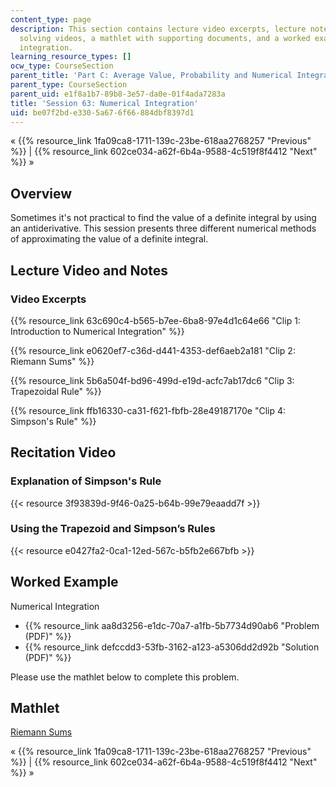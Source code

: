 ```yaml
---
content_type: page
description: This section contains lecture video excerpts, lecture notes, problem
  solving videos, a mathlet with supporting documents, and a worked example on numerical
  integration.
learning_resource_types: []
ocw_type: CourseSection
parent_title: 'Part C: Average Value, Probability and Numerical Integration'
parent_type: CourseSection
parent_uid: e1f8a1b7-89b8-3e57-da0e-01f4ada7283a
title: 'Session 63: Numerical Integration'
uid: be07f2bd-e330-5a67-6f66-884dbf8397d1
---
```


« {{% resource_link 1fa09ca8-1711-139c-23be-618aa2768257 "Previous" %}} | {{% resource_link 602ce034-a62f-6b4a-9588-4c519f8f4412 "Next" %}} »

Overview
--------

Sometimes it's not practical to find the value of a definite integral by using an antiderivative. This session presents three different numerical methods of approximating the value of a definite integral.

Lecture Video and Notes
-----------------------

### Video Excerpts

{{% resource_link 63c690c4-b565-b7ee-6ba8-97e4d1c64e66 "Clip 1: Introduction to Numerical Integration" %}}

{{% resource_link e0620ef7-c36d-d441-4353-def6aeb2a181 "Clip 2: Riemann Sums" %}}

{{% resource_link 5b6a504f-bd96-499d-e19d-acfc7ab17dc6 "Clip 3: Trapezoidal Rule" %}}

{{% resource_link ffb16330-ca31-f621-fbfb-28e49187170e "Clip 4: Simpson's Rule" %}}

Recitation Video
----------------

### Explanation of Simpson's Rule

{{< resource 3f93839d-9f46-0a25-b64b-99e79eaadd7f >}}

### Using the Trapezoid and Simpson’s Rules

{{< resource e0427fa2-0ca1-12ed-567c-b5fb2e667bfb >}}

Worked Example
--------------

Numerical Integration

*   {{% resource_link aa8d3256-e1dc-70a7-a1fb-5b7734d90ab6 "Problem (PDF)" %}}
*   {{% resource_link defccdd3-53fb-3162-a123-a5306dd2d92b "Solution (PDF)" %}}

Please use the mathlet below to complete this problem.

Mathlet
-------

[Riemann Sums](/ans7870/18/18.01SC/f10/mathlets/riemannSums.html "Open in a new window.")

« {{% resource_link 1fa09ca8-1711-139c-23be-618aa2768257 "Previous" %}} | {{% resource_link 602ce034-a62f-6b4a-9588-4c519f8f4412 "Next" %}} »
